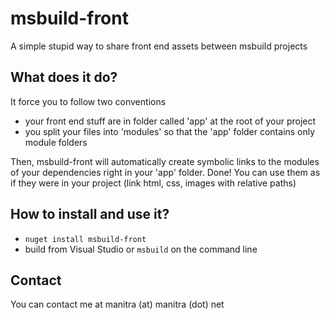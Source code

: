 # msbuild-front
A simple stupid way to share front end assets between msbuild projects

## What does it do?

It force you to follow two conventions
- your front end stuff are in folder called 'app' at the root of your project
- you split your files into 'modules' so that the 'app' folder contains only module folders

Then, msbuild-front will automatically create symbolic links to the modules of your dependencies right in your 'app' folder.
Done!
You can use them as if they were in your project (link html, css, images with relative paths)

## How to install and use it?

- `nuget install msbuild-front`
- build from Visual Studio or `msbuild` on the command line

## Contact

You can contact me at manitra (at) manitra (dot) net
